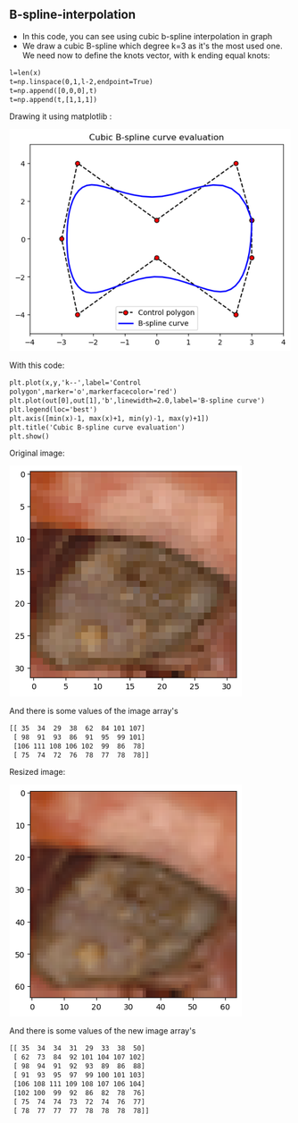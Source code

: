## B-spline-interpolation

- In this code, you can see using cubic b-spline interpolation in graph
- We draw a cubic B-spline which degree k=3 as it's the most used one. We need now to define the knots vector, with k
  ending equal knots:

```
l=len(x)
t=np.linspace(0,1,l-2,endpoint=True)
t=np.append([0,0,0],t)
t=np.append(t,[1,1,1])
 ```

Drawing it using matplotlib :

![Cubic B-spline curve drawing](output.png "Cubic B-spline curve drawing")

With this code:

```
plt.plot(x,y,'k--',label='Control polygon',marker='o',markerfacecolor='red')
plt.plot(out[0],out[1],'b',linewidth=2.0,label='B-spline curve')
plt.legend(loc='best')
plt.axis([min(x)-1, max(x)+1, min(y)-1, max(y)+1])
plt.title('Cubic B-spline curve evaluation')
plt.show()
```

Original image:

![Original image](original.png "Original image")

And there is some values of the image array's

```
[[ 35  34  29  38  62  84 101 107]
 [ 98  91  93  86  91  95  99 101]
 [106 111 108 106 102  99  86  78]
 [ 75  74  72  76  78  77  78  78]]
```

Resized image:

![Resized image](resized.png)

And there is some values of the new image array's
```
[[ 35  34  34  31  29  33  38  50]
 [ 62  73  84  92 101 104 107 102]
 [ 98  94  91  92  93  89  86  88]
 [ 91  93  95  97  99 100 101 103]
 [106 108 111 109 108 107 106 104]
 [102 100  99  92  86  82  78  76]
 [ 75  74  74  73  72  74  76  77]
 [ 78  77  77  77  78  78  78  78]]
```